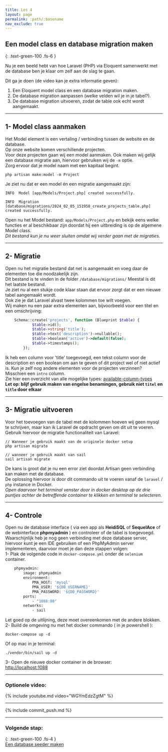 ```yaml
---
title: Les 4 
layout: page 
permalink: :path/:basename 
nav_exclude: true
---
```


## Een model class en database migration maken
{: .text-green-100 .fs-6 }

Nu je een beeld hebt van hoe Laravel (PHP) via Eloquent samenwerkt met de database ben je klaar om zelf aan de slag te gaan.

Dit ga je doen (de video kan je extra informatie geven):

1. Een Eloquent model class en een database migration maken.
2. De database migration aanpassen (welke velden wil je in je tabel?).
3. De database migration uitvoeren, zodat de table ook echt wordt aangemaakt.

---
## 1- Model class aanmaken
Het Model element is een vertaling / verbinding tussen de website en de database.  
Op onze website komen verschillende projecten.  
Voor deze projecten gaan wij een model aanmaken. 
Ook maken wij gelijk een database migratie aan, hiervoor gebruiken wij de `-m` optie.  
Zorg ervoor dat je model naam met een kapitaal begint.
```shell
php artisan make:model -m Project
```

Je ziet nu dat er een model én een migratie aangemaakt zijn:
```
INFO  Model [app/Models/Project.php] created successfully.

INFO  Migration [database/migrations/2024_02_05_151958_create_projects_table.php] created successfully.
```

Open nu het Model bestand: `app/Models/Project.php` en bekijk eens welke functies er al beschikbaar zijn doordat hij een uitbreiding is op de algemene Model class.    
_Dit bestand kun je nu weer sluiten omdat wij verder gaan met de migraties._

---
## 2- Migratie
Open nu het migratie bestand dat net is aangemaakt en voeg daar de elementen toe die noodzakelijk zijn.  
Dit bestand is te vinden in de folder `/database/migrations/` Meestal is dit het laatste bestand.  
Je ziet nu al een stukje code klaar staan dat ervoor zorgt dat er een nieuwe tabel aangemaakt wordt.  
Ook zie je dat Laravel alvast twee kolommen toe wilt voegen.  
Wij maken nu een paar extra elementen aan, bijvoorbeeld voor een titel en een omschrijving:
```php
    Schema::create('projects', function (Blueprint $table) {
            $table->id();
            $table->string('title');
            $table->text('description')->nullable();
            $table->boolean('active')->default(false);
            $table->timestamps();
        });
```
Ik heb een column voor 'title' toegevoegd, een tekst column voor de description en een boolean om aan te geven of dit project wel of niet actief is.
Kun je zelf nog andere elementen voor de projecten verzinnen? Misschien een `intro` column.  
Zie hier een overzicht van alle mogelijke types: [available-column-types](https://laravel.com/docs/10.x/migrations#available-column-types)  
**Let op: blijf gebruik maken van engelse benamingen, gebruik niet `titel` en `title` door elkaar**

--- 
## 3- Migratie uitvoeren
Voor het toevoegen van de tabel met de kolommen hoeven wij geen mysql te schrijven, maar kan ik Laravel de opdracht geven om dit uit te voeren. 
Gebruik hiervoor de migratie functionaliteit van Laravel:
```shell
// Wanneer je gebruik maakt van de originele docker setup
php artisan migrate
```
```shell
// wanneer je gebruik maakt van sail
sail artisan migrate
```
De kans is groot dat je nu een error ziet doordat Artisan geen verbinding kan maken met de database.  
De oplossing hiervoor is door dit commando uit te voeren vanaf de `laravel` / `php` instance in Docker.  
_Open daarvoor het terminal venster door in docker desktop op de drie puntjes achter de betreffende container te klikken en terminal te selecteren._

--- 
## 4- Controle
Open nu de database interface ( via een app als **HeidiSQL** of **SequelAce** of de webinterface **phpmyadmin** ) en controleer of de tabel is toegevoegd.   
Waarschijnlijk heb je nog geen verbinding met deze database server, hiervoor kunt je een IDE gebruiken of een PhpMyAdmin server implementeren, daarvoor moet je dan deze stappen volgen:   
1- Plak de volgende code in `docker-compose.yml` onder de `selenium` container.
```dockerfile
    phpmyadmin:
        image: phpmyadmin
        environment:
            PMA_HOST: 'mysql'
            PMA_USER: '${DB_USERNAME}'
            PMA_PASSWORD: '${DB_PASSWORD}'
        ports:
            - "1088:80"
        networks:
            - sail
```
Let goed op de uitlijning, deze moet overeenkomen met de andere blokken.  
2- Build de omgeving nu met het docker commando ( in je powershell ):
```shell
docker-compose up -d
```
Of op mac in je terminal:  
```shell
./vendor/bin/sail up -d
```
3- Open de nieuwe docker container in de browser:  
[http://localhost:1088](http://localhost:1088)


---
### Optionele video:
{% include youtube.md video="WGYmEdzZgtM" %}

---

{% include commit_push.md %}

---
### Volgende stap:
{: .text-green-100 .fs-4 }  
[Een database seeder maken](model-migration-seeders)


